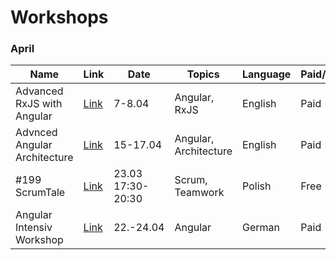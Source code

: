 # Workshops

### April

| Name | Link | Date | Topics | Language | Paid/Free
| --- | --- | --- | --- | --- | --- | 
| Advanced RxJS with Angular | [Link](https://oasisdigital.com/class/rxjs-angular) | 7-8.04 | Angular, RxJS | English | Paid |  
| Advnced Angular Architecture | [Link](https://www.softwarearchitekt.at/termine/advanced-angular-architecture-remote) | 15-17.04 | Angular, Architecture | English | Paid |
|#199 ScrumTale | [Link](https://www.meetup.com/pl-PL/AgileWarsaw/events/266888851/)| 23.03 17:30-20:30 | Scrum, Teamwork | Polish | Free |
| Angular Intensiv Workshop | [Link](https://angular.de/schulungen/angular-intensiv/) | 22.-24.04 | Angular | German | Paid |
